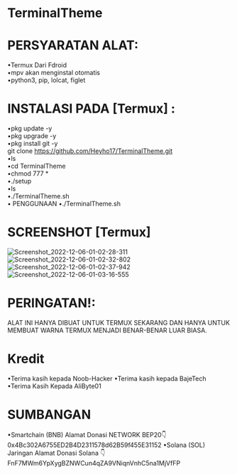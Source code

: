 # TerminalTheme

# PERSYARATAN ALAT:
•Termux Dari Fdroid                                               
•mpv akan menginstal otomatis                                                
•python3, pip, lolcat, figlet                                                
# INSTALASI PADA [Termux] :
•pkg update -y                                                               
•pkg upgrade -y                                                              
•pkg install git -y                                                          
git clone https://github.com/Heyho17/TerminalTheme.git   
•ls                                                                     
•cd TerminalTheme                                                                     
•chmod 777 *                                                             
•./setup                                                                
•ls                                                      
•./TerminalTheme.sh                                                    
• PENGGUNAAN
•./TerminalTheme.sh                                                      
# SCREENSHOT [Termux]
![Screenshot_2022-12-06-01-02-28-311](https://user-images.githubusercontent.com/117260932/205728251-aae2e588-3478-439a-970e-9e99a85d1daa.png)
![Screenshot_2022-12-06-01-02-32-802](https://user-images.githubusercontent.com/117260932/205729498-13ba243a-02c0-469e-959e-7745a4841b5d.png)
![Screenshot_2022-12-06-01-02-37-942](https://user-images.githubusercontent.com/117260932/205730168-5229ef25-6565-4438-9e0c-7948ccb31ddb.png)
![Screenshot_2022-12-06-01-03-16-555](https://user-images.githubusercontent.com/117260932/205731056-ee44ea41-1e16-4ef4-baf4-fd46a97f7dc1.png)
# PERINGATAN!:
ALAT INI HANYA DIBUAT UNTUK TERMUX SEKARANG DAN HANYA UNTUK
MEMBUAT WARNA TERMUX MENJADI BENAR-BENAR LUAR BIASA.
# Kredit
•Terima kasih kepada Noob-Hacker
•Terima kasih kepada BajeTech
•Terima Kasih Kepada AliByte01
# SUMBANGAN
•Smartchain (BNB) Alamat Donasi NETWORK BEP20👇
0x4Bc302A6755ED2B4D2311578d62B59f455E31152
•Solana (SOL) Jaringan Alamat Donasi Solana 👇
FnF7MWm6YpXygBZNWCun4qZA9VNiqnVnhC5na1MjVfFP
